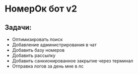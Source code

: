 # НомерОк бот v2
## Задачи:
- Оптимизировать поиск
- Добавление администрирования в чат
- Добавить базу номеров
- Добавить рассылку
- Добавить санкионированное закрытие через терминал
- Отправка логов за день мне в лс


